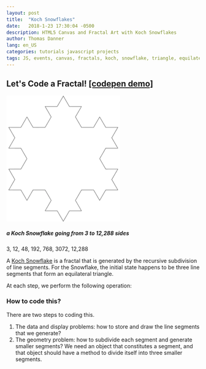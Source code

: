 ```yaml
---
layout: post
title:  "Koch Snowflakes"
date:   2018-1-23 17:30:04 -0500
description: HTML5 Canvas and Fractal Art with Koch Snowflakes
author: Thomas Danner
lang: en_US
categories: tutorials javascript projects
tags: JS, events, canvas, fractals, koch, snowflake, triangle, equilateral
---
```


## Let's Code a Fractal! <a href="https://codepen.io/thmsdnnr/full/aEPJOp/">[codepen demo]</a>

<img src="/assets/pics/koch_s.gif">

##### a Koch Snowflake going from 3 to 12,288 sides

3, 12, 48, 192, 768, 3072, 12,288

A [Koch Snowflake](https://en.wikipedia.org/wiki/Koch_snowflake) is a fractal that is generated by the recursive subdivision of line segments. For the Snowflake, the initial state happens to be three line segments that form an equilateral triangle.

At each step, we perform the following operation:

### How to code this?

There are two steps to coding this.

1. The data and display problems: how to store and draw the line segments that we generate?
2. The geometry problem: how to subdivide each segment and generate smaller segments? We need an object that constitutes a segment, and that object should have a method to divide itself into three smaller segments.
